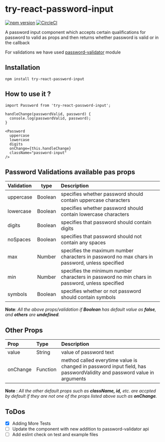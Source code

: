 # try-react-password-input

[![npm version](https://badge.fury.io/js/try-react-password-input.svg)](https://badge.fury.io/js/try-react-password-input) [![CircleCI](https://circleci.com/gh/TryReact/password-input/tree/master.svg?style=shield)](https://circleci.com/gh/TryReact/password-input/tree/master)

A password input component which accepts certain qualifications for password to valid as props and then returns whether password is valid or in the callback

For validations we have used [password-validator](https://github.com/tarunbatra/password-validator) module

## Installation

```
npm install try-react-password-input
```

## How to use it ?

```
import Password from 'try-react-password-input';

handleChange(passwordValid, password) {
  console.log(passwordValid, password);
}

<Password
  uppercase
  lowercase
  digits
  onChange={this.handleChange}
  className="password-input"
/>
```
## Password Validations available pas props

| Validation | type | Description |
| :--- | :---: | :--- |
| uppercase | Boolean | specifies whether password should contain uppercase characters |
| lowercase | Boolean |specifies whether password should contain lowercase characters |
| digits | Boolean | specifies that password should contain digits |
| noSpaces | Boolean |specifies that password should not contain any spaces |
| max | Number | specifies the maximum number characters in password no max chars in password, unless specified |
| min | Number | specifies the minimum number characters in password no min chars in password, unless specified |
| symbols | Boolean | specifies whether or not password should contain symbols |

**Note**: *All the above props/validation if **Boolean** has default value as **false**, and **others** are **undefined**.*

## Other Props

| Prop | Type | Description |
| :--- | :--- | :--- |
| value | String | value of password text |
| onChange | Function | method called everytime value is changed in password input field, has passwordValidity and password value in arguments |

**Note** : *All the other default props such as **className, id,** etc. are accpted by default if they are not one of the props listed above such as **onChange**.*


## ToDos
- [x] Adding More Tests
- [ ] Update the component with new addition to password-validator api
- [ ] Add eslint check on test and example files
